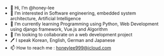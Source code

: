 - 👋 Hi, I’m @honey-lee
- 👀 I’m interested in Software engineering, embedded system architecture, Artificial Intelligence
- 🌱 I’m currently learning Programming using Python, Web Development using django framework, Vue.js and Algorithm
- 💞️ I’m looking to collaborate on a web development project
- 🖊 I speak Korean, English, German and Japanese
- 📫 How to reach me : honeylee999@icloud.com

<!---
honey-lee/honey-lee is a ✨ special ✨ repository because its `README.md` (this file) appears on your GitHub profile.
You can click the Preview link to take a look at your changes.
--->
